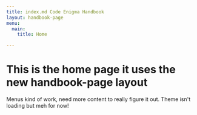 ```yaml
---
title: index.md Code Enigma Handbook
layout: handbook-page
menu:
  main:
    title: Home

---
```

# This is the home page it uses the new handbook-page layout
Menus kind of work, need more content to really figure it out.
Theme isn't loading but meh for now!
